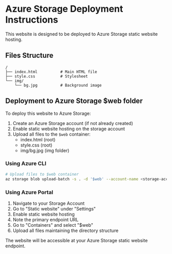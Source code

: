 # Azure Storage Deployment Instructions

This website is designed to be deployed to Azure Storage static website hosting.

## Files Structure
```
/
├── index.html          # Main HTML file
├── style.css           # Stylesheet
└── img/
    └── bg.jpg          # Background image
```

## Deployment to Azure Storage $web folder

To deploy this website to Azure Storage:

1. Create an Azure Storage account (if not already created)
2. Enable static website hosting on the storage account
3. Upload all files to the `$web` container:
   - index.html (root)
   - style.css (root)
   - img/bg.jpg (img folder)

### Using Azure CLI
```bash
# Upload files to $web container
az storage blob upload-batch -s . -d '$web' --account-name <storage-account-name>
```

### Using Azure Portal
1. Navigate to your Storage Account
2. Go to "Static website" under "Settings"
3. Enable static website hosting
4. Note the primary endpoint URL
5. Go to "Containers" and select "$web"
6. Upload all files maintaining the directory structure

The website will be accessible at your Azure Storage static website endpoint.
